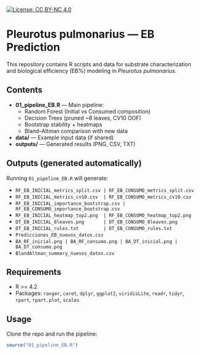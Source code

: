 [![License: CC BY-NC 4.0](https://img.shields.io/badge/License-CC%20BY--NC%204.0-lightgrey.svg)](https://creativecommons.org/licenses/by-nc/4.0/)

# Pleurotus pulmonarius — EB Prediction

This repository contains R scripts and data for substrate characterization and 
biological efficiency (EB%) modeling in *Pleurotus pulmonarius*.

## Contents
- **01_pipeline_EB.R** — Main pipeline:
  - Random Forest (Initial vs Consumed composition)
  - Decision Trees (pruned ~8 leaves, CV10 OOF)
  - Bootstrap stability + heatmaps
  - Bland–Altman comparison with new data
- **data/** — Example input data (if shared)
- **outputs/** — Generated results (PNG, CSV, TXT)

## Outputs (generated automatically)
Running `01_pipeline_EB.R` will generate:

- `RF_EB_INICIAL_metrics_split.csv | RF_EB_CONSUMO_metrics_split.csv`
- `RF_EB_INICIAL_metrics_cv10.csv  | RF_EB_CONSUMO_metrics_cv10.csv`
- `RF_EB_INICIAL_importance_bootstrap.csv | RF_EB_CONSUMO_importance_bootstrap.csv`
- `RF_EB_INICIAL_heatmap_top2.png  | RF_EB_CONSUMO_heatmap_top2.png`
- `DT_EB_INICIAL_8leaves.png       | DT_EB_CONSUMO_8leaves.png`
- `DT_EB_INICIAL_rules.txt         | DT_EB_CONSUMO_rules.txt`
- `Predicciones_EB_nuevos_datos.csv`
- `BA_RF_inicial.png | BA_RF_consumo.png | BA_DT_inicial.png | BA_DT_consumo.png`
- `BlandAltman_summary_nuevos_datos.csv`

## Requirements
- R >= 4.2
- Packages: `ranger`, `caret`, `dplyr`, `ggplot2`, `viridisLite`, 
  `readr`, `tidyr`, `rpart`, `rpart.plot`, `scales`

## Usage
Clone the repo and run the pipeline:

```r
source("01_pipeline_EB.R")

